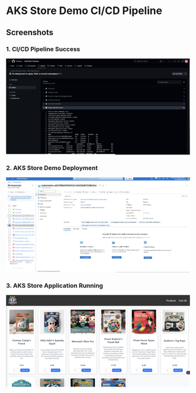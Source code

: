 # AKS Store Demo CI/CD Pipeline

## Screenshots

### 1. CI/CD Pipeline Success

![CI/CD Pipeline](screenshots/aks-store-CI-CD.png)

### 2. AKS Store Demo Deployment

![AKS Store Demo](screenshots/aks-store-deployment.png)

### 3. AKS Store Application Running

![AKS Store Application](screenshots/aks-store-application-running.png)
